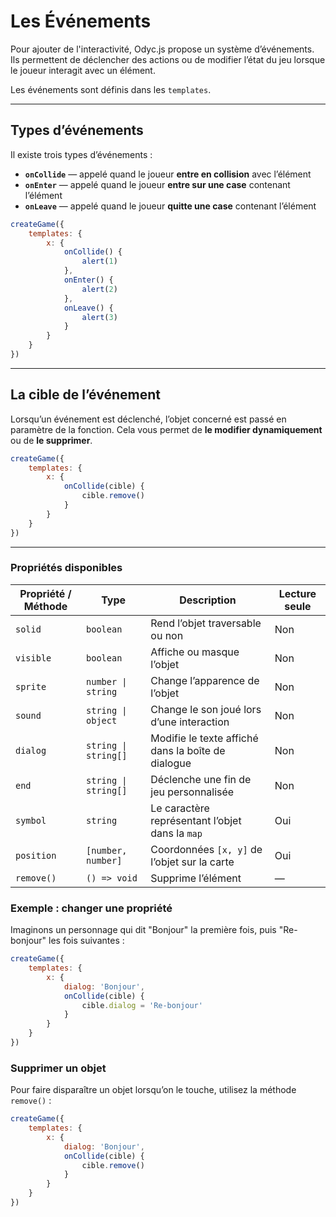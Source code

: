 <script>
import Aside from '../../../lib/ui/Doc/Aside.svelte'
import Emoji from '../../../lib/ui/Doc/Emoji.svelte'
</script>

# <Emoji src="🪤" /> Les Événements

Pour ajouter de l'interactivité, Odyc.js propose un système d’événements.  
Ils permettent de déclencher des actions ou de modifier l’état du jeu lorsque le joueur interagit avec un élément.

Les événements sont définis dans les `templates`.

---

## <Emoji src="🔎" /> Types d’événements

Il existe trois types d’événements :

- **`onCollide`** — appelé quand le joueur **entre en collision** avec l’élément
- **`onEnter`** — appelé quand le joueur **entre sur une case** contenant l’élément
- **`onLeave`** — appelé quand le joueur **quitte une case** contenant l’élément

```js
createGame({
	templates: {
		x: {
			onCollide() {
				alert(1)
			},
			onEnter() {
				alert(2)
			},
			onLeave() {
				alert(3)
			}
		}
	}
})
```

---

## <Emoji src="🎯" /> La cible de l’événement

Lorsqu’un événement est déclenché, l’objet concerné est passé en paramètre de la fonction.
Cela vous permet de **le modifier dynamiquement** ou de **le supprimer**.

```js
createGame({
	templates: {
		x: {
			onCollide(cible) {
				cible.remove()
			}
		}
	}
})
```

---

### <Emoji src="📋" /> Propriétés disponibles

| Propriété / Méthode | Type                 | Description                                        | Lecture seule |
| ------------------- | -------------------- | -------------------------------------------------- | ------------- |
| `solid`             | `boolean`            | Rend l’objet traversable ou non                    | Non           |
| `visible`           | `boolean`            | Affiche ou masque l’objet                          | Non           |
| `sprite`            | `number \| string`   | Change l’apparence de l’objet                      | Non           |
| `sound`             | `string \| object`   | Change le son joué lors d’une interaction          | Non           |
| `dialog`            | `string \| string[]` | Modifie le texte affiché dans la boîte de dialogue | Non           |
| `end`               | `string \| string[]` | Déclenche une fin de jeu personnalisée             | Non           |
| `symbol`            | `string`             | Le caractère représentant l’objet dans la `map`    | Oui           |
| `position`          | `[number, number]`   | Coordonnées `[x, y]` de l’objet sur la carte       | Oui           |
| `remove()`          | `() => void`         | Supprime l’élément                                 | —             |

### Exemple : changer une propriété

Imaginons un personnage qui dit "Bonjour" la première fois, puis "Re-bonjour" les fois suivantes :

```js
createGame({
	templates: {
		x: {
			dialog: 'Bonjour',
			onCollide(cible) {
				cible.dialog = 'Re-bonjour'
			}
		}
	}
})
```

### Supprimer un objet

Pour faire disparaître un objet lorsqu’on le touche, utilisez la méthode `remove()` :

```js
createGame({
	templates: {
		x: {
			dialog: 'Bonjour',
			onCollide(cible) {
				cible.remove()
			}
		}
	}
})
```
